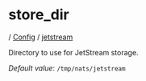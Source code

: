 # store_dir

/ [Config](../../README.md) / [jetstream](../README.md) 

Directory to use for JetStream storage.

*Default value*: `/tmp/nats/jetstream`
